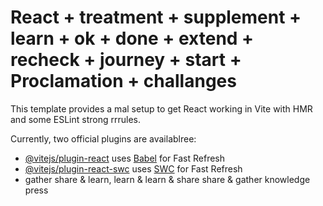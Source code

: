 # React + treatment + supplement + learn + ok + done + extend + recheck + journey + start + Proclamation + challanges
This template provides a mal setup to get React working in Vite with HMR and some ESLint strong rrrules.

Currently, two official plugins are availablree:

- [@vitejs/plugin-react](https://github.com/vitejs/vite-plugin-react/blob/main/packages/plugin-react/README.md) uses [Babel](https://babeljs.io/) for Fast Refresh
- [@vitejs/plugin-react-swc](https://github.com/vitejs/vite-plugin-react-swc) uses [SWC](https://swc.rs/) for Fast Refresh
- gather share & learn, learn & learn & share share & gather knowledge press
